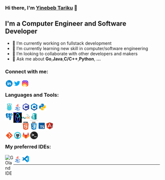 ### Hi there, I'm [Yinebeb Tariku][website] 👋

## I'm a Computer Engineer and Software Developer
- 🔭 I’m currently working on fullstack development 
- 🌱 I’m currently learning new skill in computer/software engineering
- 👯 I’m looking to collaborate with other developers and makers
- 💬 Ask me about **Go**,**Java**,**C/C++**,**Python**, **...**
  
### Connect with me:

[<img align="left" alt="yina | LinkedIn" width="26px" src="https://raw.githubusercontent.com/Yinebeb-01/Yinebeb-01/main/src/icons8-linkedin-circled.svg" />][linkedin]
[<img align="left" alt="yina | Twitter" width="26px" src="https://raw.githubusercontent.com/Yinebeb-01/Yinebeb-01/main/src/icons8-twitter.svg" />][twitter]
[<img align="left" alt="yina | Instagram" width="26px" src="https://raw.githubusercontent.com/Yinebeb-01/Yinebeb-01/main/src/icons8-instagram.svg" />][instagram]
<br/>

### Languages and Tools:
[<img align="left" alt="Golang" width="27px" src="https://raw.githubusercontent.com/Yinebeb-01/Yinebeb-01/main/src/icons8-golang.svg"/>][website]
[<img align="left" alt="Intellij" width="27px" src="https://raw.githubusercontent.com/Yinebeb-01/Yinebeb-01/main/src/icons8-java.svg"/>][website]
[<img align="left" alt="C" width="27px" src="https://raw.githubusercontent.com/Yinebeb-01/Yinebeb-01/main/src/icons8-c-programming.svg"/>][website]
[<img align="left" alt="C" width="27px" src="https://raw.githubusercontent.com/Yinebeb-01/Yinebeb-01/main/src/icons8-c++.svg"/>][website]
[<img align="left" alt="Pycahrm" width="27px" src="https://raw.githubusercontent.com/Yinebeb-01/Yinebeb-01/main/src/icons8-python.svg"/>][website]
<br/>

[<img align="left" alt="C" width="27px" src="https://raw.githubusercontent.com/Yinebeb-01/Yinebeb-01/main/src/icons8-postgresql.svg"/>][website]
[<img align="left" alt="C" width="27px" src="https://raw.githubusercontent.com/Yinebeb-01/Yinebeb-01/main/src/cockroachdb.jpeg"/>][website]
[<img align="left" alt="C" width="27px" src="https://raw.githubusercontent.com/Yinebeb-01/Yinebeb-01/main/src/icons8-mysql-logo.svg"/>][website]
[<img align="left" alt="C" width="27px" src="https://raw.githubusercontent.com/Yinebeb-01/Yinebeb-01/main/src/sql.jpg"/>][website]
<br/>


[<img align="left" alt="HTML5" width="26px" src="https://raw.githubusercontent.com/github/explore/80688e429a7d4ef2fca1e82350fe8e3517d3494d/topics/html/html.png" />][website]
[<img align="left" alt="CSS3" width="26px" src="https://raw.githubusercontent.com/github/explore/80688e429a7d4ef2fca1e82350fe8e3517d3494d/topics/css/css.png" />][website]
[<img align="left" alt="React" width="26px" src="https://raw.githubusercontent.com/Yinebeb-01/Yinebeb-01/main/src/icons8-typescript.svg"/>][website]
[<img align="left" alt="React" width="26px" src="https://raw.githubusercontent.com/Yinebeb-01/Yinebeb-01/main/src/icons8-angular.svg"/>][website]
<br/>

[<img align="left" alt="C" width="27px" src="https://raw.githubusercontent.com/Yinebeb-01/Yinebeb-01/main/src/icons8-git.svg"/>][website]
[<img align="left" alt="C" width="27px" src="https://raw.githubusercontent.com/Yinebeb-01/Yinebeb-01/main/src/icons8-github.svg"/>][website]
[<img align="left" alt="C" width="27px" src="https://raw.githubusercontent.com/Yinebeb-01/Yinebeb-01/main/src/icons8-gitlab.svg"/>][website]
[<img align="left" alt="Terminal" width="26px" src="https://raw.githubusercontent.com/github/explore/80688e429a7d4ef2fca1e82350fe8e3517d3494d/topics/terminal/terminal.png"/>][website]
<br/>

### My preferred IDEs:
[<img align="left" alt="GOland IDE" width="27px" src="https://camo.githubusercontent.com/d0db72d1498c5aa34ef003bf7ca0c761e314d2fb25c791ac0c9244714cce351e/687474703a2f2f7265736f75726365732e6a6574627261696e732e636f6d2f73746f726167652f70726f64756374732f676f6c616e642f696d672f6d6574612f676f6c616e645f6c6f676f5f333030783330302e706e67"/>][website]
[<img align="left" alt="Intellij IDE" width="27px" src="https://raw.githubusercontent.com/Yinebeb-01/Yinebeb-01/main/src/icons8-java.svg"/>][website]
[<img align="left" alt="Visual Studio Code" width="26px" src="https://raw.githubusercontent.com/Yinebeb-01/Yinebeb-01/main/src/icons8-visual-studio-code-2019.svg" />][website]
<br/>

---
[website]: https://shop.st-son.com/
[twitter]: https://twitter.com/Sil_enat/
[youtube]: https://www.youtube.com/@yinebebtariku1617/
[instagram]: https://www.instagram.com/yina_st_son/
[linkedin]: https://www.linkedin.com/in/yinebeb-tariku-4859361a2/
[telegram]: https://www.t.me/stson_ece/
